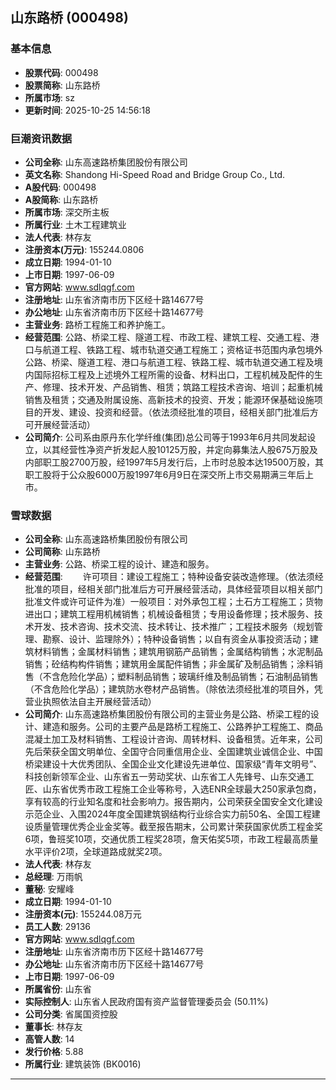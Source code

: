 ## 山东路桥 (000498)

### 基本信息

- **股票代码**: 000498
- **股票简称**: 山东路桥
- **所属市场**: sz
- **更新时间**: 2025-10-25 14:56:18

### 巨潮资讯数据

- **公司全称**: 山东高速路桥集团股份有限公司
- **英文名称**: Shandong Hi-Speed Road and Bridge Group Co., Ltd.
- **A股代码**: 000498
- **A股简称**: 山东路桥
- **所属市场**: 深交所主板
- **所属行业**: 土木工程建筑业
- **法人代表**: 林存友
- **注册资本(万元)**: 155244.0806
- **成立日期**: 1994-01-10
- **上市日期**: 1997-06-09
- **官方网站**: www.sdlqgf.com
- **注册地址**: 山东省济南市历下区经十路14677号
- **办公地址**: 山东省济南市历下区经十路14677号
- **主营业务**: 路桥工程施工和养护施工。
- **经营范围**: 公路、桥梁工程、隧道工程、市政工程、建筑工程、交通工程、港口与航道工程、铁路工程、城市轨道交通工程施工；资格证书范围内承包境外公路、桥梁、隧道工程、港口与航道工程、铁路工程、城市轨道交通工程及境内国际招标工程及上述境外工程所需的设备、材料出口，工程机械及配件的生产、修理、技术开发、产品销售、租赁；筑路工程技术咨询、培训；起重机械销售及租赁；交通及附属设施、高新技术的投资、开发；能源环保基础设施项目的开发、建设、投资和经营。（依法须经批准的项目，经相关部门批准后方可开展经营活动）
- **公司简介**: 公司系由原丹东化学纤维(集团)总公司等于1993年6月共同发起设立，以其经营性净资产折发起人股10125万股，并定向募集法人股675万股及内部职工股2700万股，经1997年5月发行后，上市时总股本达19500万股，其职工股将于公众股6000万股1997年6月9日在深交所上市交易期满三年后上市。

### 雪球数据

- **公司全称**: 山东高速路桥集团股份有限公司
- **公司简称**: 山东路桥
- **主营业务**: 公路、桥梁工程的设计、建造和服务。
- **经营范围**: 　　许可项目：建设工程施工；特种设备安装改造修理。（依法须经批准的项目，经相关部门批准后方可开展经营活动，具体经营项目以相关部门批准文件或许可证件为准）一般项目：对外承包工程；土石方工程施工；货物进出口；建筑工程用机械销售；机械设备租赁；专用设备修理；技术服务、技术开发、技术咨询、技术交流、技术转让、技术推广；工程技术服务（规划管理、勘察、设计、监理除外）；特种设备销售；以自有资金从事投资活动；建筑材料销售；金属材料销售；建筑用钢筋产品销售；金属结构销售；水泥制品销售；砼结构构件销售；建筑用金属配件销售；非金属矿及制品销售；涂料销售（不含危险化学品）；塑料制品销售；玻璃纤维及制品销售；石油制品销售（不含危险化学品）；建筑防水卷材产品销售。（除依法须经批准的项目外，凭营业执照依法自主开展经营活动）
- **公司简介**: 山东高速路桥集团股份有限公司的主营业务是公路、桥梁工程的设计、建造和服务。公司的主要产品是路桥工程施工、公路养护工程施工、商品混凝土加工及材料销售、工程设计咨询、周转材料、设备租赁。近年来，公司先后荣获全国文明单位、全国守合同重信用企业、全国建筑业诚信企业、中国桥梁建设十大优秀团队、全国企业文化建设先进单位、国家级“青年文明号”、科技创新领军企业、山东省五一劳动奖状、山东省工人先锋号、山东交通工匠、山东省优秀市政工程施工企业等称号，入选ENR全球最大250家承包商，享有较高的行业知名度和社会影响力。报告期内，公司荣获全国安全文化建设示范企业、入围2024年度全国建筑钢结构行业综合实力前50名、全国工程建设质量管理优秀企业金奖等。截至报告期末，公司累计荣获国家优质工程金奖6项，鲁班奖10项，交通优质工程奖28项，詹天佑奖5项，市政工程最高质量水平评价2项，全球道路成就奖2项。
- **法人代表**: 林存友
- **总经理**: 万雨帆
- **董秘**: 安耀峰
- **成立日期**: 1994-01-10
- **注册资本(元)**: 155244.08万元
- **员工人数**: 29136
- **官方网站**: www.sdlqgf.com
- **注册地址**: 山东省济南市历下区经十路14677号
- **办公地址**: 山东省济南市历下区经十路14677号
- **上市日期**: 1997-06-09
- **所属省份**: 山东省
- **实际控制人**: 山东省人民政府国有资产监督管理委员会 (50.11%)
- **公司分类**: 省属国资控股
- **董事长**: 林存友
- **高管人数**: 14
- **发行价格**: 5.88
- **所属行业**: 建筑装饰 (BK0016)

---